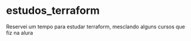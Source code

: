 # estudos_terraform
Reservei um tempo para estudar terraform, mesclando alguns cursos que fiz na alura
